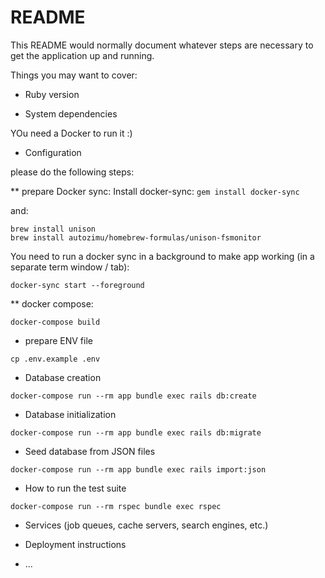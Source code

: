 # README

This README would normally document whatever steps are necessary to get the
application up and running.

Things you may want to cover:

* Ruby version

* System dependencies

YOu need a Docker to run it :)

* Configuration

please do the following steps:

** prepare Docker sync:
Install docker-sync:
`gem install docker-sync`

and:
```
brew install unison
brew install autozimu/homebrew-formulas/unison-fsmonitor
```

You need to run a docker sync in a background to make app working (in a separate term window / tab):
```
docker-sync start --foreground
```

** docker compose:
```
docker-compose build
```

* prepare ENV file
```
cp .env.example .env
```

* Database creation

```
docker-compose run --rm app bundle exec rails db:create
```

* Database initialization

```
docker-compose run --rm app bundle exec rails db:migrate
```

* Seed database from JSON files

```
docker-compose run --rm app bundle exec rails import:json
```

* How to run the test suite

```
docker-compose run --rm rspec bundle exec rspec
```

* Services (job queues, cache servers, search engines, etc.)

* Deployment instructions

* ...
